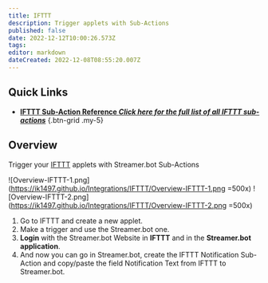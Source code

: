 ```yaml
---
title: IFTTT
description: Trigger applets with Sub-Actions
published: false
date: 2022-12-12T10:00:26.573Z
tags: 
editor: markdown
dateCreated: 2022-12-08T08:55:20.007Z
---
```


## Quick Links
- [<i class="mdi mdi-lightning-bolt-outline"></i> **IFTTT Sub-Action Reference *Click here for the full list of all IFTTT sub-actions***](/Sub-Actions/IFTTT)
{.btn-grid .my-5}

## Overview
Trigger your [IFTTT](https://ifttt.com) applets with Streamer.bot Sub-Actions

![Overview-IFTTT-1.png](https://ik1497.github.io/Integrations/IFTTT/Overview-IFTTT-1.png =500x)
![Overview-IFTTT-2.png](https://ik1497.github.io/Integrations/IFTTT/Overview-IFTTT-2.png =500x)

1. Go to IFTTT and create a new applet.
2. Make a trigger and use the Streamer.bot one.
3. **Login** with the Streamer.bot Website in **IFTTT** and in the **Streamer.bot application**.
4. And now you can go in Streamer.bot, create the IFTTT Notification Sub-Action and copy/paste the field Notification Text from IFTTT to Streamer.bot.